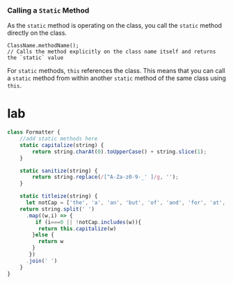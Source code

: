 ### Calling a `Static` Method

As the `static` method is operating on the class, you call the `static` method directly on the class.

```JS
ClassName.methodName();
// Calls the method explicitly on the class name itself and returns the `static` value
```

For `static` methods, `this` references the class. This means that you can call a `static` method from within another `static` method of the same class using `this`.

# lab

```js
class Formatter {
	//add static methods here
	static capitalize(string) {
		return string.charAt(0).toUpperCase() + string.slice(1);
	}

	static sanitize(string) {
		return string.replace(/[^A-Za-z0-9-_' ]/g, '');
	}

	static titleize(string) {
	  let notCap = ['the', 'a', 'an', 'but', 'of', 'and', 'for', 'at', 'by', 'from']
    return string.split(' ')
      .map((w,i) => {
         if (i===0 || !notCap.includes(w)){
          return this.capitalize(w)
        }else {
          return w
        }
       })
      .join(' ')
    }
}
```


